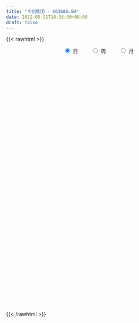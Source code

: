 ```yaml
---
title: "今创集团 - 603680.SH"
date: 2022-05-31T16:36:50+08:00
draft: false
---
```

{{< rawhtml >}}
    <div style="text-align: center">
        <label style="padding: 1rem;"><input style="margin-right: .5rem" type="radio" name="period" value="D" checked onclick="period_change(this)">日</label>
        <label style="padding: 1rem;"><input style="margin-right: .5rem" type="radio" name="period" value="W" onclick="period_change(this)">周</label>
        <label style="padding: 1rem;"><input style="margin-right: .5rem" type="radio" name="period" value="M" onclick="period_change(this)">月</label>
    </div>
    <div id="chart" style="height: 700px;"></div> 
    <script type="text/javascript">
        const D_v = [24018.32,21260.4,16097.78,12776.87,12453.37,9495.98,11167.52,12877.74,10615.07,9892.37,17586.26,17698.64,16494.3,12942.32,8651.04,9561.58,14878.68,29150.82,23322.62,24883.23,49139.54,44031.05,82827.11,42117.18,19345.19,12643.85,9882.53,8615.68,8040.4,8580.92,7018.22,8562.13,13152.91,6224.42,7865.88,16747.44,16123.02,8629.15,6997.72,6139.73,9107.78,6155.16,4273.13,6655.26,12225.52,10235.12,14420.7,19169.49,18384.5,7045.09,8331.52,17847.85,6329.64,6128.84,4937.29,6220.58,6544.57,8769.58,7105.45,8043.97,7445.66,11365.74,10109.88,13224.32,4844.1,14654.9,20745.88,21249.79,13154.73,11223.76,19968.28,13524.2,14427.18,35628.74,22069.68,19592.91,17942.76,17137.74,19847.75,18206.04,15310.72,11649.26,33901.97,27082.63,16466.95,14118.13,11532.31,12546.25,17779.31,33604.24,53765.62,23105.9,12980.59,20684.14,16956.67,11517.84,8714.36,9583.62,11378.16,11239.26,10747.34,9226.58,8138.0,6150.51,14416.6,9076.3,11897.44,12069.38,14601.48,9429.67,12253.72,8747.03,13212.23,21800.0,9192.46,14249.0,12813.04,14942.24,11930.54,16964.03,12980.19,12155.48,15489.26,12384.26,15014.8,12890.12,12548.94,11706.92,15203.33,12563.74,17300.23,20263.39,14021.12,14611.91,21781.02,17820.76,16521.5,18416.86,12480.68,21246.98,28228.77,16919.96,15059.42,14427.11,20325.72,77964.98,108198.27,46662.92,36030.29,50814.22,23650.7,20074.58,26165.52,37801.64,32056.53,31763.55,25462.64,29901.18,16348.45,14425.76,17480.64,14824.24,20475.36,16936.04,19930.14,48743.28,28490.42,18642.71,9817.33,18422.62,10271.06,10166.3,7707.42,8051.08,9328.66,11733.66,7972.51,26562.51,17549.84,14937.68,14421.76,22508.5,16644.1,19465.2,14320.0,15747.3,31455.23,15455.6,12626.78,8681.88,10623.5,11673.84,13086.86,7864.52,25691.34,20773.3,9779.4,9215.0,8379.98,14944.82,9955.58,9860.98,7264.64,9070.45,19669.1,9995.5,10105.85,13371.54,8024.42,6192.82,6047.0,7564.38,4470.0,10582.2,9041.72,8380.94,7471.36,7191.16,8573.08,7537.63,7495.24,6218.92,7337.68,5813.07,15256.76,13533.02,21319.52,10994.02,16008.82,9186.74,11413.94,8458.54,9211.02,7485.86,11889.52,14069.42,9744.12,7990.0,7752.63,7190.02,8190.46,6738.3,10346.42,11153.97,14904.02,9697.2,10017.78,8133.1,10412.84,10142.42]
const D_histogram = [0.0,0.0138292877,0.0274013703,0.0262026479,0.0245558265,0.0232839199,0.0210034013,0.0087301311,-0.001007872,-0.0099012476,-0.0272150871,-0.0469416767,-0.0343456523,-0.0253340018,-0.031568475,-0.0368897235,-0.0299606809,-0.0081050906,0.004371644,0.0197445112,0.0492792383,0.1105612781,0.1071587888,0.0662872464,0.0208977977,-0.0092669552,-0.0257723402,-0.0409609792,-0.055072912,-0.0638666873,-0.0687205953,-0.058747326,-0.0354661688,-0.0207081596,-0.0132695619,0.0181374544,0.0484249636,0.0624770264,0.0667312038,0.0663517726,0.0491074588,0.0334569206,0.0137229494,0.0051963043,-0.0067196715,-0.0245872799,-0.0560415701,-0.1114658827,-0.1628002376,-0.1855346409,-0.1944720923,-0.1440723467,-0.1130398776,-0.086581102,-0.0686459421,-0.051731539,-0.0266530514,0.002926795,0.0299416507,0.0564171201,0.0631690928,0.0487645389,0.0185525672,0.0080540606,0.0008709147,-0.0102414263,-0.0206579345,-0.0268542909,-0.0229995653,-0.0232054928,-0.0220638141,-0.0194488661,-0.0172796067,0.0004903872,0.0117897298,0.0235196053,0.0367653549,0.0527357719,0.0669038599,0.0803234342,0.073242006,0.0656405894,0.072002011,0.0534323003,0.0373186802,0.0196750759,0.0076961604,0.0005163521,-0.0134910944,-0.064198115,-0.1382941346,-0.1909416576,-0.2084434912,-0.1910369481,-0.1598856984,-0.1373425369,-0.1140435337,-0.0899558742,-0.072813354,-0.0460785326,-0.0299441433,-0.0148496756,-0.0037171487,0.0088242335,0.0158275171,0.0202327833,0.0157126734,0.0070758033,0.0179932652,0.0271519724,0.0295609138,0.0352036964,0.0482409374,0.061928614,0.0713362326,0.0780436179,0.0850817664,0.0924025375,0.0948388436,0.1079096756,0.1011878142,0.1026036721,0.0992393691,0.0928291296,0.0814433319,0.0737319535,0.0640925867,0.0536040257,0.0372672698,0.0225036751,0.0202977519,0.0292229925,0.0273597807,0.0296188931,0.0144923886,0.004545081,-0.0035594411,-0.0062469161,-0.0085748542,-0.0130885698,-0.004027778,0.0015882712,0.0085762597,0.0083801645,0.0106923475,0.0654852231,0.0856945527,0.0855255703,0.0679305488,0.0797477076,0.067078957,0.0523376758,0.0458853197,0.0486910224,0.0468306145,0.0465036045,0.0393907303,0.0187350474,0.0078618678,-0.0027095235,-0.0048732947,-0.0112154464,-0.0281147939,-0.0296213873,-0.041117085,-0.0192486473,-0.0254339718,-0.0418006938,-0.0533848496,-0.0797495724,-0.0870112019,-0.098951169,-0.0976557456,-0.0821663771,-0.0577670468,-0.0353122818,-0.0202783777,-0.0010649596,0.0063616157,0.0028057303,0.0040334414,0.0101003963,0.0137540218,0.0214157315,0.0170992945,0.0163114921,-0.0058730454,-0.0109361807,-0.0171029651,-0.017217475,-0.0103024083,-0.0044257702,-0.0103469778,-0.0188616277,-0.0425523416,-0.0686726368,-0.0737301296,-0.0677054044,-0.0631923678,-0.0782265034,-0.0700844812,-0.0502358803,-0.0303575879,-0.0107953705,0.0126732713,0.0226531716,0.025518326,0.023715738,0.0228570009,0.013648299,0.0143356918,0.0186043503,0.0197460904,0.0290339076,0.0301109385,0.0246401656,0.0127432767,0.0152821787,0.0126613441,0.0190403735,0.0172808376,0.0206838842,0.0277353781,0.0296208394,0.0070421518,-0.011833683,-0.0631100593,-0.1069737454,-0.1117392474,-0.116383162,-0.1019350431,-0.0830654141,-0.0705206188,-0.0496734622,-0.0284312326,-0.0111810145,0.006517347,0.0216394344,0.0343047176,0.0440498245,0.0507151917,0.0568997679,0.0636054551,0.0701412717,0.0530937733,0.0526698351,0.058738341,0.0626805975,0.0694078773,0.0760935527]
const D_fast = [0.0,0.0172866097,0.0377090348,0.0430609744,0.0475531096,0.052102183,0.0550725147,0.0449817774,0.0349918061,0.0236231187,-0.0004944925,-0.0319565014,-0.0279468901,-0.02526874,-0.039395332,-0.0539390114,-0.0545001389,-0.0346708214,-0.0211011757,-0.0007921807,0.0410623559,0.1299847153,0.1533719232,0.1290721924,0.0889071931,0.0564257015,0.0334772313,0.0080483475,-0.0198318132,-0.0445922604,-0.0666263172,-0.0713398794,-0.0569252643,-0.0473442951,-0.0432230879,-0.007281708,0.0351120421,0.0647833615,0.0857203398,0.1019288518,0.0969614027,0.0896750947,0.0733718608,0.0661442917,0.0525483981,0.0285339698,-0.0169307131,-0.1002214963,-0.1922559106,-0.2613739741,-0.3189294486,-0.3045477896,-0.30177529,-0.2969617898,-0.2961881154,-0.2922065972,-0.2737913723,-0.2434798273,-0.2089795589,-0.1683998095,-0.1458555635,-0.1480689827,-0.1736428127,-0.1821278041,-0.1890932213,-0.2027659189,-0.2183469107,-0.2312568399,-0.2331520055,-0.2391593062,-0.243533581,-0.2457808496,-0.2479314919,-0.2300389012,-0.2157921261,-0.1981823493,-0.175745261,-0.146590901,-0.1156968481,-0.0821964152,-0.0709673419,-0.0621586111,-0.0377966868,-0.0430083224,-0.0497922725,-0.0625171078,-0.0725719832,-0.0796227035,-0.0970029236,-0.163759473,-0.2724290262,-0.3728119636,-0.44242467,-0.472777364,-0.4815975388,-0.4933900116,-0.4986018918,-0.4970032009,-0.4980640191,-0.4828488309,-0.4742004774,-0.4628184286,-0.4526151889,-0.4378677483,-0.4269075854,-0.4174441234,-0.418036065,-0.4249039842,-0.4094882061,-0.3935415057,-0.3837423359,-0.3692986292,-0.3442011538,-0.3150313237,-0.2877896469,-0.2615713571,-0.2332627671,-0.2028413616,-0.1766953446,-0.1366470937,-0.1180720015,-0.0910052256,-0.0695596863,-0.0527626434,-0.0437876082,-0.0330659981,-0.0266822182,-0.0237697728,-0.0307897113,-0.0399273872,-0.0370588724,-0.0208278837,-0.0158511503,-0.0061873147,-0.0176907219,-0.0265017593,-0.0354961417,-0.0397453457,-0.0442169973,-0.0520028555,-0.0439490081,-0.0379358911,-0.0288038377,-0.0269048917,-0.0219196219,0.0492445595,0.0908775272,0.1120899375,0.1114775531,0.1432316388,0.1473326274,0.1456757652,0.1506947391,0.1656731974,0.1755204431,0.1868193342,0.1895541426,0.1735822216,0.1646745088,0.1534257367,0.1500436418,0.1408976286,0.1169695825,0.1080576424,0.0862826734,0.1033389493,0.0907951319,0.0639782363,0.0390478682,-0.0072542478,-0.0362686777,-0.072946437,-0.09606495,-0.1011171759,-0.0911596072,-0.0775329126,-0.067568603,-0.0486214248,-0.0396044456,-0.0424588984,-0.040222827,-0.031630773,-0.0245386421,-0.0115229995,-0.0115646128,-0.0082745422,-0.0319273411,-0.0397245215,-0.0501670472,-0.0545859258,-0.0502464612,-0.0454762657,-0.0539842178,-0.0672142746,-0.1015430738,-0.1448315282,-0.1683215534,-0.1792231794,-0.1905082347,-0.2250989962,-0.2344780943,-0.2271884635,-0.214899568,-0.1980361933,-0.1713992336,-0.1557560404,-0.1465113045,-0.142384958,-0.1375294449,-0.1433260721,-0.1390547563,-0.1301350103,-0.1240567476,-0.1075104535,-0.098905688,-0.0982164194,-0.1069274891,-0.1005680425,-0.100023541,-0.0888844183,-0.0863237448,-0.0777497271,-0.0637643888,-0.0544737175,-0.0752918672,-0.0971261227,-0.1641800138,-0.2347871364,-0.2674874502,-0.3012271553,-0.3122627971,-0.3141595217,-0.3192448811,-0.31081609,-0.2966816686,-0.282226704,-0.2628990058,-0.2423670599,-0.2211255973,-0.2003680343,-0.1810238692,-0.160614351,-0.1380073,-0.1139361654,-0.1177102205,-0.1049666999,-0.0842136088,-0.0646012029,-0.0405219538,-0.0148128902]
const D_slow = [0.0,0.0034573219,0.0103076645,0.0168583265,0.0229972831,0.0288182631,0.0340691134,0.0362516462,0.0359996782,0.0335243663,0.0267205945,0.0149851753,0.0063987623,0.0000652618,-0.007826857,-0.0170492878,-0.0245394581,-0.0265657307,-0.0254728197,-0.0205366919,-0.0082168823,0.0194234372,0.0462131344,0.062784946,0.0680093954,0.0656926566,0.0592495716,0.0490093268,0.0352410988,0.0192744269,0.0020942781,-0.0125925534,-0.0214590956,-0.0266361355,-0.029953526,-0.0254191624,-0.0133129215,0.0023063351,0.0189891361,0.0355770792,0.0478539439,0.056218174,0.0596489114,0.0609479875,0.0592680696,0.0531212496,0.0391108571,0.0112443864,-0.029455673,-0.0758393332,-0.1244573563,-0.160475443,-0.1887354124,-0.2103806879,-0.2275421734,-0.2404750581,-0.247138321,-0.2464066222,-0.2389212096,-0.2248169295,-0.2090246563,-0.1968335216,-0.1921953798,-0.1901818647,-0.189964136,-0.1925244926,-0.1976889762,-0.2044025489,-0.2101524403,-0.2159538135,-0.221469767,-0.2263319835,-0.2306518852,-0.2305292884,-0.2275818559,-0.2217019546,-0.2125106159,-0.1993266729,-0.1826007079,-0.1625198494,-0.1442093479,-0.1277992005,-0.1097986978,-0.0964406227,-0.0871109527,-0.0821921837,-0.0802681436,-0.0801390556,-0.0835118292,-0.0995613579,-0.1341348916,-0.181870306,-0.2339811788,-0.2817404158,-0.3217118404,-0.3560474747,-0.3845583581,-0.4070473267,-0.4252506651,-0.4367702983,-0.4442563341,-0.447968753,-0.4488980402,-0.4466919818,-0.4427351025,-0.4376769067,-0.4337487384,-0.4319797875,-0.4274814712,-0.4206934781,-0.4133032497,-0.4045023256,-0.3924420912,-0.3769599377,-0.3591258796,-0.3396149751,-0.3183445335,-0.2952438991,-0.2715341882,-0.2445567693,-0.2192598157,-0.1936088977,-0.1687990554,-0.145591773,-0.12523094,-0.1067979517,-0.090774805,-0.0773737985,-0.0680569811,-0.0624310623,-0.0573566243,-0.0500508762,-0.043210931,-0.0358062078,-0.0321831106,-0.0310468403,-0.0319367006,-0.0334984296,-0.0356421432,-0.0389142856,-0.0399212301,-0.0395241623,-0.0373800974,-0.0352850563,-0.0326119694,-0.0162406636,0.0051829746,0.0265643671,0.0435470043,0.0634839312,0.0802536705,0.0933380894,0.1048094193,0.116982175,0.1286898286,0.1403157297,0.1501634123,0.1548471741,0.1568126411,0.1561352602,0.1549169365,0.1521130749,0.1450843765,0.1376790296,0.1273997584,0.1225875966,0.1162291036,0.1057789302,0.0924327178,0.0724953247,0.0507425242,0.026004732,0.0015907956,-0.0189507987,-0.0333925604,-0.0422206309,-0.0472902253,-0.0475564652,-0.0459660613,-0.0452646287,-0.0442562684,-0.0417311693,-0.0382926638,-0.032938731,-0.0286639073,-0.0245860343,-0.0260542957,-0.0287883408,-0.0330640821,-0.0373684509,-0.0399440529,-0.0410504955,-0.0436372399,-0.0483526469,-0.0589907323,-0.0761588915,-0.0945914239,-0.111517775,-0.1273158669,-0.1468724928,-0.1643936131,-0.1769525832,-0.1845419801,-0.1872408228,-0.1840725049,-0.178409212,-0.1720296305,-0.166100696,-0.1603864458,-0.1569743711,-0.1533904481,-0.1487393605,-0.1438028379,-0.1365443611,-0.1290166264,-0.122856585,-0.1196707659,-0.1158502212,-0.1126848851,-0.1079247918,-0.1036045824,-0.0984336113,-0.0914997668,-0.084094557,-0.082334019,-0.0852924397,-0.1010699546,-0.1278133909,-0.1557482028,-0.1848439933,-0.210327754,-0.2310941076,-0.2487242623,-0.2611426278,-0.268250436,-0.2710456896,-0.2694163528,-0.2640064942,-0.2554303148,-0.2444178587,-0.2317390608,-0.2175141188,-0.2016127551,-0.1840774371,-0.1708039938,-0.157636535,-0.1429519498,-0.1272818004,-0.1099298311,-0.0909064429]
const D_data = [['2021-05-20', 11.3315, 11.2133, 10.9866, 11.3808],['2021-05-21', 11.233, 11.43, 11.1936, 11.4892],['2021-05-24', 11.3808, 11.5187, 11.2921, 11.6271],['2021-05-25', 11.568, 11.3906, 11.2231, 11.568],['2021-05-26', 11.4596, 11.4005, 11.2921, 11.4695],['2021-05-27', 11.4005, 11.4202, 11.2822, 11.4695],['2021-05-28', 11.5286, 11.4202, 11.3414, 11.5483],['2021-05-31', 11.4497, 11.2724, 11.1344, 11.4497],['2021-06-01', 11.2724, 11.2527, 11.233, 11.3709],['2021-06-02', 11.2625, 11.2133, 11.164, 11.3216],['2021-06-03', 11.2527, 11.026, 10.9275, 11.2724],['2021-06-04', 10.9669, 10.8684, 10.7699, 11.0753],['2021-06-07', 10.9374, 11.2231, 10.8979, 11.2231],['2021-06-08', 11.1936, 11.2133, 11.1147, 11.2822],['2021-06-09', 11.1936, 11.0063, 11.0063, 11.2625],['2021-06-10', 11.0458, 10.9571, 10.9177, 11.1344],['2021-06-11', 10.9177, 11.0852, 10.8388, 11.1049],['2021-06-15', 11.0556, 11.3315, 10.9472, 11.5089],['2021-06-16', 11.4202, 11.3019, 11.0556, 11.5089],['2021-06-17', 11.2527, 11.4202, 11.0655, 11.4399],['2021-06-18', 12.4252, 11.7453, 11.3611, 12.4252],['2021-06-21', 11.6764, 12.4548, 11.6271, 12.5533],['2021-06-22', 12.3563, 11.8932, 11.637, 12.9869],['2021-06-23', 11.7651, 11.3808, 11.233, 11.7848],['2021-06-24', 11.3808, 11.1344, 11.0852, 11.3906],['2021-06-25', 11.1344, 11.1344, 11.0753, 11.2428],['2021-06-28', 11.1344, 11.1738, 11.0458, 11.2034],['2021-06-29', 11.2231, 11.0852, 11.0458, 11.233],['2021-06-30', 11.0852, 10.9866, 10.9571, 11.0852],['2021-07-01', 10.9866, 10.9472, 10.9472, 11.0655],['2021-07-02', 10.9374, 10.9078, 10.8388, 10.9669],['2021-07-05', 10.9078, 11.0556, 10.8881, 11.0655],['2021-07-06', 11.0753, 11.2724, 10.9177, 11.4005],['2021-07-07', 11.2724, 11.2428, 11.1147, 11.2822],['2021-07-08', 11.2625, 11.1936, 11.1049, 11.3019],['2021-07-09', 11.1541, 11.5975, 11.1246, 11.6665],['2021-07-12', 11.5286, 11.7749, 11.5286, 11.8833],['2021-07-13', 11.8734, 11.7355, 11.6961, 11.8734],['2021-07-14', 11.7059, 11.7158, 11.5581, 11.8537],['2021-07-15', 11.7059, 11.7256, 11.5483, 11.8045],['2021-07-16', 11.7256, 11.5187, 11.4596, 11.7453],['2021-07-19', 11.52, 11.49, 11.42, 11.55],['2021-07-20', 11.47, 11.37, 11.3, 11.47],['2021-07-21', 11.39, 11.45, 11.39, 11.67],['2021-07-22', 11.32, 11.36, 11.32, 11.49],['2021-07-23', 11.3, 11.2, 11.12, 11.45],['2021-07-26', 11.2, 10.87, 10.85, 11.33],['2021-07-27', 10.89, 10.27, 10.27, 10.96],['2021-07-28', 10.28, 9.92, 9.69, 10.38],['2021-07-29', 10.0, 9.93, 9.88, 10.1],['2021-07-30', 9.88, 9.85, 9.8, 10.07],['2021-08-02', 9.95, 10.55, 9.82, 10.69],['2021-08-03', 10.39, 10.4, 10.33, 10.57],['2021-08-04', 10.31, 10.39, 10.31, 10.56],['2021-08-05', 10.39, 10.31, 10.23, 10.47],['2021-08-06', 10.45, 10.31, 10.14, 10.45],['2021-08-09', 10.2, 10.46, 10.2, 10.54],['2021-08-10', 10.5, 10.62, 10.5, 10.78],['2021-08-11', 10.63, 10.72, 10.57, 10.74],['2021-08-12', 10.72, 10.86, 10.72, 11.1],['2021-08-13', 10.83, 10.72, 10.64, 11.01],['2021-08-16', 10.82, 10.45, 10.44, 10.84],['2021-08-17', 10.46, 10.13, 10.12, 10.58],['2021-08-18', 10.1, 10.25, 10.1, 10.35],['2021-08-19', 10.24, 10.22, 10.14, 10.29],['2021-08-20', 10.15, 10.09, 9.86, 10.18],['2021-08-23', 9.9, 10.0, 9.9, 10.18],['2021-08-24', 10.09, 9.96, 9.92, 10.25],['2021-08-25', 9.98, 10.03, 9.91, 10.04],['2021-08-26', 10.06, 9.94, 9.92, 10.06],['2021-08-27', 10.0, 9.91, 9.78, 10.05],['2021-08-30', 9.88, 9.89, 9.82, 9.93],['2021-08-31', 9.9, 9.85, 9.78, 9.93],['2021-09-01', 9.87, 10.06, 9.79, 10.39],['2021-09-02', 10.06, 10.03, 9.92, 10.06],['2021-09-03', 10.03, 10.08, 9.96, 10.16],['2021-09-06', 10.16, 10.16, 10.05, 10.19],['2021-09-07', 10.19, 10.28, 10.16, 10.28],['2021-09-08', 10.28, 10.36, 10.23, 10.38],['2021-09-09', 10.3, 10.46, 10.3, 10.59],['2021-09-10', 10.52, 10.26, 10.22, 10.52],['2021-09-13', 10.22, 10.25, 10.16, 10.36],['2021-09-14', 10.28, 10.46, 10.17, 10.77],['2021-09-15', 10.45, 10.15, 10.0, 10.46],['2021-09-16', 10.17, 10.11, 10.06, 10.4],['2021-09-17', 10.11, 10.01, 9.86, 10.13],['2021-09-22', 9.9, 10.0, 9.86, 10.0],['2021-09-23', 9.98, 10.0, 9.94, 10.06],['2021-09-24', 10.04, 9.84, 9.84, 10.04],['2021-09-27', 9.66, 9.16, 9.06, 9.66],['2021-09-28', 8.24, 8.43, 8.24, 8.7],['2021-09-29', 8.25, 8.2, 8.16, 8.35],['2021-09-30', 8.2, 8.26, 8.17, 8.3],['2021-10-08', 8.26, 8.5, 8.26, 8.66],['2021-10-11', 8.53, 8.62, 8.36, 8.67],['2021-10-12', 8.61, 8.49, 8.36, 8.61],['2021-10-13', 8.49, 8.47, 8.37, 8.51],['2021-10-14', 8.43, 8.47, 8.39, 8.5],['2021-10-15', 8.52, 8.37, 8.36, 8.52],['2021-10-18', 8.3, 8.5, 8.3, 8.56],['2021-10-19', 8.52, 8.39, 8.39, 8.52],['2021-10-20', 8.46, 8.38, 8.32, 8.47],['2021-10-21', 8.32, 8.33, 8.31, 8.41],['2021-10-22', 8.37, 8.35, 8.3, 8.44],['2021-10-25', 8.36, 8.28, 8.22, 8.4],['2021-10-26', 8.28, 8.23, 8.2, 8.32],['2021-10-27', 8.27, 8.07, 8.01, 8.27],['2021-10-28', 8.08, 7.93, 7.87, 8.16],['2021-10-29', 7.85, 8.13, 7.85, 8.13],['2021-11-01', 8.19, 8.12, 7.97, 8.19],['2021-11-02', 8.05, 8.03, 7.96, 8.16],['2021-11-03', 8.08, 8.06, 7.97, 8.11],['2021-11-04', 8.06, 8.18, 8.03, 8.22],['2021-11-05', 8.17, 8.25, 8.16, 8.52],['2021-11-08', 8.27, 8.26, 8.12, 8.3],['2021-11-09', 8.26, 8.28, 8.15, 8.41],['2021-11-10', 8.28, 8.34, 8.2, 8.37],['2021-11-11', 8.34, 8.41, 8.3, 8.42],['2021-11-12', 8.41, 8.41, 8.3, 8.46],['2021-11-15', 8.41, 8.63, 8.41, 8.65],['2021-11-16', 8.63, 8.45, 8.43, 8.64],['2021-11-17', 8.41, 8.59, 8.4, 8.63],['2021-11-18', 8.55, 8.58, 8.55, 8.79],['2021-11-19', 8.61, 8.57, 8.45, 8.62],['2021-11-22', 8.6, 8.51, 8.5, 8.64],['2021-11-23', 8.54, 8.55, 8.48, 8.63],['2021-11-24', 8.56, 8.52, 8.45, 8.56],['2021-11-25', 8.52, 8.49, 8.47, 8.54],['2021-11-26', 8.48, 8.37, 8.36, 8.49],['2021-11-29', 8.35, 8.32, 8.26, 8.36],['2021-11-30', 8.32, 8.44, 8.31, 8.52],['2021-12-01', 8.44, 8.61, 8.37, 8.61],['2021-12-02', 8.61, 8.51, 8.5, 8.65],['2021-12-03', 8.48, 8.58, 8.48, 8.6],['2021-12-06', 8.58, 8.34, 8.32, 8.59],['2021-12-07', 8.41, 8.34, 8.25, 8.41],['2021-12-08', 8.31, 8.31, 8.28, 8.41],['2021-12-09', 8.31, 8.34, 8.24, 8.36],['2021-12-10', 8.34, 8.32, 8.3, 8.4],['2021-12-13', 8.33, 8.26, 8.22, 8.39],['2021-12-14', 8.29, 8.43, 8.25, 8.53],['2021-12-15', 8.39, 8.42, 8.38, 8.49],['2021-12-16', 8.42, 8.47, 8.4, 8.47],['2021-12-17', 8.49, 8.4, 8.4, 8.49],['2021-12-20', 8.37, 8.44, 8.3, 8.53],['2021-12-21', 8.41, 9.28, 8.39, 9.28],['2021-12-22', 9.5, 9.11, 9.05, 9.68],['2021-12-23', 8.95, 8.98, 8.9, 9.16],['2021-12-24', 9.0, 8.78, 8.76, 9.07],['2021-12-27', 8.73, 9.2, 8.71, 9.2],['2021-12-28', 9.09, 8.96, 8.94, 9.18],['2021-12-29', 8.98, 8.92, 8.81, 9.0],['2021-12-30', 8.95, 9.02, 8.88, 9.15],['2021-12-31', 9.14, 9.18, 8.98, 9.25],['2022-01-04', 9.15, 9.18, 9.06, 9.28],['2022-01-05', 9.18, 9.25, 9.13, 9.36],['2022-01-06', 9.2, 9.2, 9.17, 9.32],['2022-01-07', 9.17, 9.0, 8.99, 9.23],['2022-01-10', 8.96, 9.07, 8.9, 9.11],['2022-01-11', 9.09, 9.04, 9.03, 9.19],['2022-01-12', 9.01, 9.13, 9.0, 9.15],['2022-01-13', 9.14, 9.07, 9.06, 9.2],['2022-01-14', 9.07, 8.88, 8.85, 9.15],['2022-01-17', 8.94, 9.02, 8.87, 9.05],['2022-01-18', 9.04, 8.85, 8.8, 9.04],['2022-01-19', 8.85, 9.29, 8.82, 9.35],['2022-01-20', 9.34, 8.98, 8.98, 9.35],['2022-01-21', 8.92, 8.78, 8.75, 9.01],['2022-01-24', 8.75, 8.74, 8.68, 8.83],['2022-01-25', 8.73, 8.41, 8.4, 8.78],['2022-01-26', 8.37, 8.5, 8.37, 8.55],['2022-01-27', 8.47, 8.32, 8.32, 8.57],['2022-01-28', 8.32, 8.38, 8.25, 8.44],['2022-02-07', 8.49, 8.53, 8.4, 8.57],['2022-02-08', 8.54, 8.69, 8.51, 8.71],['2022-02-09', 8.7, 8.75, 8.61, 8.76],['2022-02-10', 8.75, 8.73, 8.67, 8.76],['2022-02-11', 8.7, 8.86, 8.6, 8.92],['2022-02-14', 8.83, 8.78, 8.76, 8.99],['2022-02-15', 8.76, 8.65, 8.63, 8.82],['2022-02-16', 8.66, 8.7, 8.64, 8.75],['2022-02-17', 8.73, 8.78, 8.65, 8.86],['2022-02-18', 8.77, 8.78, 8.64, 8.79],['2022-02-21', 8.76, 8.87, 8.71, 8.88],['2022-02-22', 8.81, 8.74, 8.65, 8.87],['2022-02-23', 8.75, 8.78, 8.67, 8.83],['2022-02-24', 8.77, 8.45, 8.35, 8.86],['2022-02-25', 8.53, 8.58, 8.4, 8.69],['2022-02-28', 8.65, 8.52, 8.4, 8.65],['2022-03-01', 8.5, 8.56, 8.49, 8.61],['2022-03-02', 8.52, 8.65, 8.44, 8.66],['2022-03-03', 8.67, 8.66, 8.6, 8.7],['2022-03-04', 8.62, 8.5, 8.48, 8.65],['2022-03-07', 8.5, 8.41, 8.33, 8.5],['2022-03-08', 8.4, 8.1, 8.07, 8.75],['2022-03-09', 8.1, 7.88, 7.57, 8.2],['2022-03-10', 7.93, 7.99, 7.93, 8.06],['2022-03-11', 7.96, 8.06, 7.76, 8.09],['2022-03-14', 8.03, 8.0, 7.97, 8.06],['2022-03-15', 7.93, 7.65, 7.65, 7.94],['2022-03-16', 7.86, 7.84, 7.57, 7.95],['2022-03-17', 7.87, 7.99, 7.87, 8.06],['2022-03-18', 7.99, 8.04, 7.88, 8.05],['2022-03-21', 8.05, 8.1, 7.99, 8.13],['2022-03-22', 8.14, 8.24, 8.05, 8.4],['2022-03-23', 8.23, 8.15, 8.1, 8.23],['2022-03-24', 8.36, 8.09, 8.07, 8.36],['2022-03-25', 8.09, 8.03, 8.02, 8.17],['2022-03-28', 8.04, 8.03, 7.84, 8.08],['2022-03-29', 8.02, 7.89, 7.87, 8.03],['2022-03-30', 7.9, 7.98, 7.89, 8.0],['2022-03-31', 7.95, 8.03, 7.95, 8.03],['2022-04-01', 7.97, 8.0, 7.92, 8.01],['2022-04-06', 8.02, 8.13, 7.96, 8.15],['2022-04-07', 8.04, 8.06, 8.03, 8.18],['2022-04-08', 8.02, 7.97, 7.93, 8.12],['2022-04-11', 7.97, 7.84, 7.77, 8.01],['2022-04-12', 7.8, 7.99, 7.79, 7.99],['2022-04-13', 8.0, 7.92, 7.86, 8.0],['2022-04-14', 7.97, 8.04, 7.92, 8.05],['2022-04-15', 8.0, 7.95, 7.9, 8.03],['2022-04-18', 7.95, 8.02, 7.85, 8.02],['2022-04-19', 8.01, 8.1, 8.0, 8.12],['2022-04-20', 8.1, 8.07, 8.02, 8.14],['2022-04-21', 8.06, 7.71, 7.69, 8.07],['2022-04-22', 7.68, 7.63, 7.51, 7.73],['2022-04-25', 7.58, 6.99, 6.92, 7.58],['2022-04-26', 6.89, 6.74, 6.74, 7.15],['2022-04-27', 6.6, 6.99, 6.6, 7.02],['2022-04-28', 6.88, 6.85, 6.8, 7.0],['2022-04-29', 6.96, 7.0, 6.86, 7.08],['2022-05-05', 7.0, 7.04, 6.95, 7.07],['2022-05-06', 6.92, 6.95, 6.8, 7.03],['2022-05-09', 6.99, 7.06, 6.91, 7.08],['2022-05-10', 6.93, 7.11, 6.92, 7.5],['2022-05-11', 7.17, 7.11, 7.08, 7.26],['2022-05-12', 7.07, 7.17, 7.04, 7.17],['2022-05-13', 7.18, 7.2, 7.13, 7.25],['2022-05-16', 7.23, 7.23, 7.2, 7.3],['2022-05-17', 7.23, 7.25, 7.13, 7.28],['2022-05-18', 7.25, 7.26, 7.22, 7.33],['2022-05-19', 7.26, 7.3, 7.17, 7.31],['2022-05-20', 7.32, 7.36, 7.26, 7.38],['2022-05-23', 7.36, 7.42, 7.33, 7.43],['2022-05-24', 7.43, 7.12, 7.12, 7.54],['2022-05-25', 7.19, 7.3, 7.13, 7.32],['2022-05-26', 7.34, 7.42, 7.24, 7.44],['2022-05-27', 7.42, 7.45, 7.38, 7.5],['2022-05-30', 7.51, 7.55, 7.35, 7.56],['2022-05-31', 7.51, 7.63, 7.45, 7.65]]
const W_v = [411611.65,420516.01,444044.35,253013.3,187486.63,103043.21,202076.38,147973.91,144352.78,61752.09,156351.51,128185.72,210791.2,161384.39,87001.58,79320.35,77249.91,84010.54,76803.25,96571.81,69171.57,109404.51,214522.17,113247.8,97657.31,52773.72,67306.14,57509.25,61713.12,78486.98,63039.27,79541.71,80909.53,154361.6,145616.29,107509.52,164109.3,118284.09,52968.41,90553.6,173043.2,260957.51,212210.34,87675.08,164683.55,115243.3,119807.75,66787.86,82324.67,146231.61,272844.48,269819.71,197736.97,134994.53,82028.47,124882.65,198783.18,299162.83,106510.31,24879.86,68481.98,49029.35,36271.78,32156.34,28382.71,42589.15,47747.1,36515.98,59778.09,82064.75,50774.29,32585.08,35856.56,32703.11,27934.04,30313.65,47925.16,58983.25,45470.4,118500.79,256982.29,17851.5,50394.32,52384.2,34644.18,48711.35,36732.06,28919.3,28822.58,37382.83,28582.68,34448.63,65105.6,44557.61,47913.89,80666.36,53239.82,48548.1,91673.63,57775.16,137891.67,103855.14,103965.37,208414.6,96061.66,85716.19,55690.56,38032.18,46880.65,98717.76,48656.83,41764.92,44283.95,243235.25,218190.48,223666.61,85475.19,75006.04,192032.99,111761.36,165989.49,139735.72,148737.75,85171.25,172622.67,129446.06,87170.63,53254.43,46398.72,69523.54,32716.94,42726.24,12634.66,8061.34,22959.79,34192.33,29940.09,32629.65,44755.81,87632.44,44712.54,122648.94,70812.87,295150.51,290866.05,137788.44,280928.41,150972.11,76349.52,94756.51,97750.06,100442.32,55317.14,120035.98,203825.94,392788.16,381303.35,354742.97,341871.35,149468.56,81546.03,108569.35,57511.11,20689.83,91900.99,155531.07,61991.52,68670.08,62527.92,126496.21,200964.38,42137.75,52552.78,46997.4,39544.19,67351.3,41464.2,37909.23,54198.94,86342.44,105242.71,88445.01,103218.94,41857.87,123456.35,20684.14,58150.65,45501.69,62061.2,65442.65,63127.28,69973.22,67364.11,78760.39,87020.82,95882.24,289182.18,158506.66,119183.9,83554.45,132742.59,56384.73,63648.42,86061.88,96443.33,56692.86,73323.56,50406.0,62212.44,32298.62,28004.86,38268.47,48159.45,68923.04,17669.56,51178.92,40217.83,53906.07,20555.26]
const W_histogram = [0.0,-0.0557702564,-0.1137256624,-0.3804728999,-0.4980802955,-0.5509726895,-0.5218773384,-0.5562757441,-0.481455105,-0.4428687274,-0.3358284236,-0.2541822369,-0.1370467333,-0.1885090822,-0.2212898727,-0.3052645627,-0.4516220218,-0.4821080688,-0.5150840862,-0.4562183015,-0.3929263042,-0.2705126685,-0.2664319111,-0.2630936428,-0.2777288697,-0.252681298,-0.202081688,-0.167857004,-0.1198313296,-0.0606774199,-0.0295987189,-0.1115864425,-0.1740039386,-0.1515954086,-0.067410112,-0.0063337405,0.1087957884,0.1448822252,0.1754463358,0.2279120747,0.3422725685,0.4056001134,0.4388362747,0.4023315846,0.4557116631,0.4403201356,0.4420305873,0.3811661632,0.3711649295,0.3530913102,0.3900255447,0.4048206268,0.4328228328,0.4383390796,0.4048735567,0.4044383399,0.4261617688,0.4346599599,0.3489636012,0.291915337,0.1739914505,0.0647510097,-0.0164859515,-0.0461420739,-0.0989061998,-0.0895552711,-0.0514624076,-0.0307385273,0.0370691568,0.0420551888,0.008865749,-0.0179669122,-0.0356343717,-0.0856828764,-0.1091102734,-0.108159448,-0.1109923226,-0.0791447849,-0.0320207461,0.0632774365,0.0811455426,0.0717156817,0.0579321575,0.03641993,0.0166986266,-0.0095963624,-0.0286812828,-0.0558382184,-0.0604213796,-0.074077539,-0.0676915452,-0.0507874754,-0.0137788706,0.0053574336,0.0377396065,0.0685611738,0.0711693537,0.0439951084,-0.0371724232,-0.0838586514,-0.0385963887,-0.0640782871,-0.0143950171,0.0152196515,0.0045862919,0.0115077429,-0.0156738902,-0.0223989916,-0.0096892837,-0.0028327074,0.0062117215,0.0285644714,0.035041006,0.0957434996,0.1665351964,0.237077518,0.2467019385,0.2574484412,0.3236523905,0.3551925324,0.4041522462,0.3548094111,0.2859312479,0.2398361076,0.2407018411,0.2150778348,0.1843866964,0.1385107106,0.0851999759,-0.0016068478,-0.0451208183,-0.1314275484,-0.1887991821,-0.2038435265,-0.2024259495,-0.2022499677,-0.2042894533,-0.1668952202,-0.1183112423,-0.0461328267,-0.0269811925,0.0271637834,0.0600982085,0.1885410289,0.2615319584,0.3085482022,0.1757678412,0.0079089938,-0.0568217378,-0.058426178,-0.0032587471,0.0500120967,0.0400861246,0.0915871312,0.1767918615,0.2663052492,0.3073221528,0.401864654,0.1901771771,0.0468561751,-0.0625578013,-0.1442094729,-0.2044766845,-0.2672114768,-0.2213260365,-0.3230624198,-0.3747944779,-0.426207855,-0.4247046445,-0.3608547847,-0.3415641579,-0.3259100194,-0.2541368371,-0.1994164394,-0.1731082777,-0.2314080801,-0.2236449462,-0.1775629509,-0.1758447986,-0.1729043773,-0.1466217369,-0.106114068,-0.0860136458,-0.0744563321,-0.1586727319,-0.1819936814,-0.1891217551,-0.1782757927,-0.1690898222,-0.1393424505,-0.0953967011,-0.0446379641,-0.0151424554,0.0256792255,0.0414071614,0.0621859702,0.1040448736,0.1579612728,0.1792344195,0.1823527826,0.1747893439,0.1413835672,0.1493688021,0.1468001886,0.1297585713,0.111901279,0.0712394416,0.0450567674,0.0298573746,0.0209944626,0.0165198921,0.0156309376,-0.0021449468,-0.0493519775,-0.0754044819,-0.0675148625,-0.044354274,-0.0172023984,0.01681059]
const W_fast = [0.0,-0.0697128205,-0.156099642,-0.5179651046,-0.7600925741,-0.9507281405,-1.0521021239,-1.2255694657,-1.2711126028,-1.343243407,-1.3201602092,-1.3020595816,-1.2191857614,-1.3177753808,-1.4058786395,-1.5661694702,-1.8254324348,-1.976445499,-2.1381925378,-2.1933813286,-2.2283209073,-2.1735354387,-2.2360626591,-2.2984978016,-2.3825652459,-2.4206879986,-2.4206088106,-2.4283483777,-2.4102805356,-2.3662959809,-2.3426169596,-2.4525012939,-2.5584197746,-2.5739100968,-2.5065773282,-2.4470843918,-2.3047559158,-2.2324489227,-2.1580232282,-2.0485794706,-1.8486508347,-1.6839232614,-1.5409780315,-1.4768998253,-1.3095918311,-1.2149033247,-1.1026852262,-1.0682581095,-0.9854681108,-0.9152689025,-0.7808282818,-0.664828043,-0.5286201289,-0.4135191121,-0.3457662458,-0.2450918777,-0.1168280067,0.0003351745,0.0018797161,0.0178102861,-0.0566157378,-0.1496684262,-0.2350268752,-0.2762185161,-0.3537091919,-0.366747081,-0.3415198194,-0.3284805709,-0.2514055976,-0.2359057684,-0.266878771,-0.2982031603,-0.3247792127,-0.3962484365,-0.4469534018,-0.4730424384,-0.5036233937,-0.4915620521,-0.4524431999,-0.3413256582,-0.3031711664,-0.2946721068,-0.2939725917,-0.3063798367,-0.3219264834,-0.350620563,-0.3768758041,-0.4179922944,-0.4376808005,-0.4698563446,-0.4803932371,-0.4761860361,-0.442622149,-0.4221464864,-0.3803294118,-0.332367551,-0.3119670327,-0.3281425009,-0.4186031384,-0.4862540294,-0.4506408639,-0.4921423341,-0.4460578183,-0.4126382368,-0.4221250235,-0.4123266368,-0.4434267425,-0.4557515918,-0.4454642048,-0.4393158053,-0.4287184461,-0.3992245784,-0.3839877922,-0.2993494237,-0.1869239278,-0.0571122268,0.0141876783,0.0892962914,0.2364133383,0.3567516133,0.5067493887,0.5461089063,0.5487135551,0.5625774417,0.6236186355,0.6517640878,0.6671696236,0.6559213154,0.6239105746,0.536702039,0.4819078639,0.3627442468,0.2581728175,0.1921675915,0.1429786811,0.092592171,0.0394803221,0.0351507501,0.0541569174,0.1148021264,0.1272084624,0.1881443842,0.2361033614,0.411681439,0.5500553581,0.6742086525,0.5853702517,0.4194886528,0.3405524867,0.324341502,0.3786942462,0.4444681141,0.4445636732,0.5189614625,0.6483641583,0.8044538583,0.9223013001,1.1173099648,0.9531667822,0.821559824,0.6965063972,0.5788023574,0.4674159746,0.3378783132,0.3284322444,0.145930256,0.0004995785,-0.1574657623,-0.262138713,-0.2885025494,-0.354602962,-0.4204263284,-0.4121873553,-0.4073210675,-0.4242899752,-0.5404417977,-0.5885899002,-0.5868986427,-0.62914169,-0.6694273631,-0.679800157,-0.6658210051,-0.6672239943,-0.6742807636,-0.7981653463,-0.8669847163,-0.9213932287,-0.9551162145,-0.9882026995,-0.9932909405,-0.9731943664,-0.9335951204,-0.9078852255,-0.8606437383,-0.834564012,-0.7982387106,-0.7303685889,-0.6369618714,-0.5708801199,-0.5221735611,-0.4860396639,-0.4840995488,-0.4387721134,-0.4046406797,-0.3892426542,-0.3791246267,-0.4019766038,-0.416895086,-0.4246301352,-0.4282444315,-0.4285890291,-0.4255702491,-0.4438823702,-0.5034273953,-0.5483310202,-0.5573201164,-0.5452480964,-0.5223968203,-0.4841811845]
const W_slow = [0.0,-0.0139425641,-0.0423739797,-0.1374922047,-0.2620122786,-0.3997554509,-0.5302247855,-0.6692937216,-0.7896574978,-0.9003746797,-0.9843317856,-1.0478773448,-1.0821390281,-1.1292662986,-1.1845887668,-1.2609049075,-1.373810413,-1.4943374302,-1.6231084517,-1.7371630271,-1.8353946031,-1.9030227702,-1.969630748,-2.0354041587,-2.1048363762,-2.1680067006,-2.2185271226,-2.2604913736,-2.290449206,-2.305618561,-2.3130182407,-2.3409148514,-2.384415836,-2.4223146882,-2.4391672162,-2.4407506513,-2.4135517042,-2.3773311479,-2.333469564,-2.2764915453,-2.1909234032,-2.0895233748,-1.9798143062,-1.87923141,-1.7653034942,-1.6552234603,-1.5447158135,-1.4494242727,-1.3566330403,-1.2683602127,-1.1708538266,-1.0696486698,-0.9614429617,-0.8518581917,-0.7506398026,-0.6495302176,-0.5429897754,-0.4343247854,-0.3470838851,-0.2741050509,-0.2306071883,-0.2144194358,-0.2185409237,-0.2300764422,-0.2548029921,-0.2771918099,-0.2900574118,-0.2977420436,-0.2884747544,-0.2779609572,-0.27574452,-0.280236248,-0.289144841,-0.3105655601,-0.3378431284,-0.3648829904,-0.3926310711,-0.4124172673,-0.4204224538,-0.4046030947,-0.384316709,-0.3663877886,-0.3519047492,-0.3427997667,-0.3386251101,-0.3410242006,-0.3481945213,-0.3621540759,-0.3772594209,-0.3957788056,-0.4127016919,-0.4253985607,-0.4288432784,-0.42750392,-0.4180690184,-0.4009287249,-0.3831363865,-0.3721376094,-0.3814307152,-0.402395378,-0.4120444752,-0.428064047,-0.4316628013,-0.4278578884,-0.4267113154,-0.4238343797,-0.4277528522,-0.4333526001,-0.4357749211,-0.4364830979,-0.4349301676,-0.4277890497,-0.4190287982,-0.3950929233,-0.3534591242,-0.2941897447,-0.2325142601,-0.1681521498,-0.0872390522,0.0015590809,0.1025971425,0.1912994952,0.2627823072,0.3227413341,0.3829167944,0.4366862531,0.4827829272,0.5174106048,0.5387105988,0.5383088868,0.5270286822,0.4941717952,0.4469719996,0.396011118,0.3454046306,0.2948421387,0.2437697754,0.2020459703,0.1724681597,0.1609349531,0.1541896549,0.1609806008,0.1760051529,0.2231404101,0.2885233997,0.3656604503,0.4096024106,0.411579659,0.3973742246,0.38276768,0.3819529933,0.3944560174,0.4044775486,0.4273743314,0.4715722968,0.5381486091,0.6149791473,0.7154453108,0.7629896051,0.7747036489,0.7590641985,0.7230118303,0.6718926592,0.60508979,0.5497582808,0.4689926759,0.3752940564,0.2687420927,0.1625659315,0.0723522353,-0.0130388041,-0.094516309,-0.1580505182,-0.2079046281,-0.2511816975,-0.3090337175,-0.3649449541,-0.4093356918,-0.4532968915,-0.4965229858,-0.53317842,-0.559706937,-0.5812103485,-0.5998244315,-0.6394926145,-0.6849910348,-0.7322714736,-0.7768404218,-0.8191128773,-0.85394849,-0.8777976653,-0.8889571563,-0.8927427701,-0.8863229638,-0.8759711734,-0.8604246808,-0.8344134625,-0.7949231443,-0.7501145394,-0.7045263437,-0.6608290077,-0.625483116,-0.5881409154,-0.5514408683,-0.5190012255,-0.4910259057,-0.4732160453,-0.4619518535,-0.4544875098,-0.4492388942,-0.4451089212,-0.4412011867,-0.4417374234,-0.4540754178,-0.4729265383,-0.4898052539,-0.5008938224,-0.505194422,-0.5009917745]
const W_data = [['2018-03-02', 20.5285, 25.0445, 20.5285, 28.7807],['2018-03-09', 24.3642, 24.1706, 23.4485, 25.8922],['2018-03-16', 24.359, 23.7624, 23.5479, 26.0911],['2018-03-23', 23.5897, 20.0523, 20.0157, 23.5897],['2018-03-30', 19.7802, 20.4971, 18.629, 21.5071],['2018-04-04', 20.4605, 20.3768, 19.6232, 20.9105],['2018-04-13', 20.1465, 20.8425, 19.8325, 21.4495],['2018-04-20', 20.9262, 19.5133, 19.4662, 21.1041],['2018-04-27', 19.618, 20.471, 19.2988, 20.6175],['2018-05-04', 20.4291, 19.8325, 19.6232, 20.4396],['2018-05-11', 19.7802, 20.6384, 19.7802, 21.0099],['2018-05-18', 20.6646, 20.45, 19.9948, 20.9053],['2018-05-25', 20.5024, 21.1251, 20.5024, 21.3919],['2018-06-01', 21.1617, 18.9011, 18.1737, 21.1931],['2018-06-08', 18.9168, 18.5767, 18.4406, 19.2517],['2018-06-15', 18.4982, 17.2318, 17.1167, 18.7755],['2018-06-22', 17.0068, 15.3323, 14.7671, 17.0068],['2018-06-29', 15.4526, 15.7248, 14.9137, 15.8974],['2018-07-06', 15.8085, 14.898, 14.5003, 15.8294],['2018-07-13', 14.966, 15.4893, 14.5631, 16.023],['2018-07-20', 15.5102, 15.28, 14.9451, 15.8399],['2018-07-27', 15.28, 15.9916, 15.123, 16.7556],['2018-08-03', 15.9602, 14.3592, 14.2927, 17.5039],['2018-08-10', 14.2187, 13.8712, 13.2353, 14.4997],['2018-08-17', 13.5163, 13.1022, 13.0283, 14.2483],['2018-08-24', 13.0505, 13.1096, 12.9543, 13.4128],['2018-08-31', 13.1614, 13.1392, 12.9617, 13.3758],['2018-09-07', 13.1466, 12.6956, 12.6142, 13.1762],['2018-09-14', 12.7103, 12.6512, 12.4072, 12.8508],['2018-09-21', 12.6068, 12.6808, 12.141, 12.7917],['2018-09-28', 12.5625, 12.2076, 12.141, 12.6438],['2018-10-12', 11.9857, 10.2629, 9.7601, 12.1188],['2018-10-19', 10.2629, 9.664, 9.2943, 10.4182],['2018-10-26', 9.8045, 10.1446, 9.6862, 10.8323],['2018-11-02', 9.9672, 10.7731, 9.8415, 10.8988],['2018-11-09', 10.8988, 10.4995, 10.4626, 10.9875],['2018-11-16', 10.4921, 11.3498, 10.4773, 11.4829],['2018-11-23', 11.2907, 10.5291, 10.5217, 11.5421],['2018-11-30', 10.5069, 10.433, 10.1003, 10.7583],['2018-12-07', 10.6548, 10.7657, 10.5217, 11.128],['2018-12-14', 10.7435, 11.9044, 10.5439, 12.2076],['2018-12-21', 11.69, 11.7417, 11.5791, 13.0579],['2018-12-28', 11.7565, 11.6752, 11.4608, 12.9248],['2019-01-04', 11.7195, 10.8544, 10.2925, 11.7713],['2019-01-11', 10.9358, 12.1114, 10.9358, 12.1262],['2019-01-18', 12.1262, 11.4681, 11.1798, 12.4811],['2019-01-25', 11.4608, 11.7713, 11.3572, 12.1262],['2019-02-01', 11.8526, 10.9432, 10.3516, 11.8822],['2019-02-15', 10.9727, 11.4903, 10.9727, 11.6678],['2019-02-22', 11.6012, 11.4164, 11.2094, 11.9266],['2019-03-01', 11.4829, 12.2815, 11.4386, 12.8286],['2019-03-08', 12.348, 12.3037, 12.2076, 13.4276],['2019-03-15', 12.2889, 12.7769, 12.2815, 13.5089],['2019-03-22', 12.7843, 12.8065, 12.6068, 13.2501],['2019-03-29', 12.6068, 12.4663, 12.1114, 12.7769],['2019-04-04', 12.5551, 13.0135, 12.4959, 13.1096],['2019-04-12', 13.0874, 13.5976, 12.6734, 14.2631],['2019-04-19', 13.6124, 13.7899, 13.4867, 14.6993],['2019-04-26', 13.886, 12.6586, 12.6512, 13.886],['2019-04-30', 12.6512, 12.8434, 12.422, 12.8656],['2019-05-10', 12.0966, 11.7565, 11.128, 12.3776],['2019-05-17', 11.7491, 11.3129, 11.2389, 11.9931],['2019-05-24', 11.2241, 11.1354, 11.0393, 11.5125],['2019-05-31', 11.372, 11.4238, 11.0984, 11.5865],['2019-06-06', 11.4386, 10.8175, 10.8027, 11.5273],['2019-06-14', 10.8323, 11.3646, 10.8323, 11.6382],['2019-06-21', 11.3424, 11.7565, 11.0171, 11.9783],['2019-06-28', 11.7491, 11.6234, 11.5199, 11.9709],['2019-07-05', 11.7195, 12.4146, 11.7195, 12.5255],['2019-07-12', 12.3406, 11.816, 11.4754, 12.5849],['2019-07-19', 11.7771, 11.2418, 11.1542, 11.7771],['2019-07-26', 11.2418, 11.1152, 10.8622, 11.378],['2019-08-02', 11.1055, 11.0471, 10.9011, 11.3488],['2019-08-09', 11.0568, 10.3658, 10.1224, 11.0763],['2019-08-16', 10.4728, 10.3755, 10.103, 10.6188],['2019-08-23', 10.3852, 10.4826, 10.3852, 10.6675],['2019-08-30', 10.3268, 10.2879, 10.1224, 10.5994],['2019-09-06', 10.2879, 10.6675, 10.2295, 10.8816],['2019-09-12', 10.7648, 10.9692, 10.7648, 11.0763],['2019-09-20', 10.9692, 11.9133, 10.6967, 11.9133],['2019-09-27', 11.6797, 11.2515, 10.9595, 12.4389],['2019-09-30', 11.1736, 10.94, 10.8719, 11.1736],['2019-10-11', 10.9984, 10.8232, 10.5994, 11.0276],['2019-10-18', 10.9206, 10.6188, 10.6091, 11.086],['2019-10-25', 10.5799, 10.502, 10.3658, 10.5994],['2019-11-01', 10.5215, 10.249, 10.0738, 10.687],['2019-11-08', 10.3074, 10.1516, 10.1224, 10.3463],['2019-11-15', 10.1224, 9.8402, 9.7429, 10.1516],['2019-11-22', 9.7818, 9.9375, 9.7429, 10.103],['2019-11-29', 9.9375, 9.665, 9.6163, 10.0446],['2019-12-06', 9.6553, 9.7818, 9.5774, 9.8013],['2019-12-13', 9.8207, 9.8694, 9.7331, 9.9473],['2019-12-20', 9.8694, 10.1808, 9.8694, 10.3658],['2019-12-27', 10.2003, 10.0446, 9.9375, 10.2003],['2020-01-03', 10.0446, 10.3074, 9.9278, 10.3268],['2020-01-10', 10.2782, 10.4436, 10.2295, 10.4728],['2020-01-17', 10.4923, 10.1808, 10.1322, 10.5215],['2020-01-23', 10.1322, 9.7331, 9.6553, 10.2976],['2020-02-07', 8.7598, 8.7111, 7.8838, 8.7695],['2020-02-14', 8.6917, 8.6917, 8.6138, 9.0031],['2020-02-21', 8.7111, 9.7331, 8.7111, 10.21],['2020-02-28', 9.6747, 8.7987, 8.789, 9.7721],['2020-03-06', 8.7987, 9.7137, 8.7987, 9.9765],['2020-03-13', 9.6358, 9.6163, 9.1686, 10.687],['2020-03-20', 9.7526, 9.1102, 8.7111, 9.9083],['2020-03-27', 9.0129, 9.2659, 8.6625, 9.5093],['2020-04-03', 9.1297, 8.7209, 8.643, 9.1881],['2020-04-10', 8.8182, 8.8085, 8.789, 9.0713],['2020-04-17', 8.7598, 8.9934, 8.6527, 9.0615],['2020-04-24', 9.0421, 8.9058, 8.789, 9.4217],['2020-04-30', 8.8961, 8.9155, 8.4289, 8.9934],['2020-05-08', 8.8474, 9.1199, 8.8182, 9.1978],['2020-05-15', 9.1978, 8.9642, 8.935, 9.227],['2020-05-22', 9.0226, 9.8207, 8.9155, 10.2587],['2020-05-29', 9.8305, 10.356, 9.4606, 10.687],['2020-06-05', 10.395, 10.8524, 10.2782, 11.0958],['2020-06-12', 10.8038, 10.4631, 10.3171, 10.9498],['2020-06-19', 10.4436, 10.7064, 10.395, 10.8622],['2020-06-24', 10.6383, 11.8257, 10.6383, 12.3124],['2020-07-03', 11.8549, 11.9231, 11.4851, 12.0691],['2020-07-10', 11.9425, 12.6725, 11.8452, 13.0327],['2020-07-17', 12.7208, 11.7651, 11.43, 12.9278],['2020-07-24', 11.8537, 11.4892, 11.4793, 13.0066],['2020-07-31', 11.4892, 11.7158, 11.2822, 12.0015],['2020-08-07', 11.7749, 12.4252, 11.6074, 13.1051],['2020-08-14', 12.041, 12.2676, 11.4103, 12.3366],['2020-08-21', 12.2971, 12.2774, 11.9621, 12.642],['2020-08-28', 12.2676, 12.0804, 11.9424, 12.6322],['2020-09-04', 12.1198, 11.8833, 11.6271, 12.2577],['2020-09-11', 11.8537, 11.1936, 10.9866, 12.1789],['2020-09-18', 11.2034, 11.4399, 11.1837, 11.5286],['2020-09-25', 11.4793, 10.5531, 10.4447, 11.4793],['2020-09-30', 10.5531, 10.4644, 10.4053, 10.6319],['2020-10-09', 10.6418, 10.7009, 10.5038, 10.8191],['2020-10-16', 10.8191, 10.76, 10.691, 10.9571],['2020-10-23', 10.7994, 10.6319, 10.5432, 11.1344],['2020-10-30', 10.6319, 10.4742, 10.1294, 10.8093],['2020-11-06', 10.5235, 10.9472, 10.3659, 11.3315],['2020-11-13', 10.9768, 11.233, 10.8585, 11.3216],['2020-11-20', 11.1936, 11.8143, 11.1936, 12.1395],['2020-11-27', 11.8045, 11.3906, 11.3019, 11.9818],['2020-12-04', 11.4103, 12.0508, 11.3611, 12.3661],['2020-12-11', 12.2183, 12.0804, 11.7158, 12.2971],['2020-12-18', 12.0508, 13.8441, 11.8833, 13.8638],['2020-12-25', 13.8343, 13.9131, 13.5682, 14.6817],['2020-12-31', 13.8737, 14.189, 13.6372, 14.2875],['2021-01-08', 14.189, 11.9523, 11.5089, 14.5832],['2021-01-15', 11.903, 10.829, 10.1491, 12.0015],['2021-01-22', 10.9374, 11.5286, 10.8093, 11.5483],['2021-01-29', 11.4892, 12.1493, 11.43, 12.5041],['2021-02-05', 12.0015, 13.0362, 11.834, 13.0362],['2021-02-10', 13.0263, 13.381, 12.5139, 13.4007],['2021-02-19', 13.4993, 12.7997, 12.6322, 13.5387],['2021-02-26', 12.8588, 13.7949, 12.6519, 13.8836],['2021-03-05', 13.9033, 14.7605, 12.8095, 14.7605],['2021-03-12', 14.4846, 15.5389, 14.0116, 15.7557],['2021-03-19', 15.4305, 15.5981, 15.1645, 16.2385],['2021-03-26', 15.6769, 17.017, 15.2433, 17.0465],['2021-04-02', 17.0367, 13.2037, 12.7208, 17.549],['2021-04-09', 12.9967, 13.3022, 12.8884, 14.1397],['2021-04-16', 13.2825, 13.1445, 12.8095, 13.45],['2021-04-23', 13.184, 12.9967, 12.8095, 13.9427],['2021-04-30', 12.9967, 12.8391, 12.4252, 13.0657],['2021-05-07', 12.9573, 12.376, 12.3168, 13.0559],['2021-05-14', 12.376, 13.5781, 12.3563, 14.0905],['2021-05-21', 12.2183, 11.43, 10.9866, 12.5041],['2021-05-28', 11.3808, 11.4202, 11.2231, 11.6271],['2021-06-04', 11.4497, 10.8684, 10.7699, 11.4497],['2021-06-11', 10.9374, 11.0852, 10.8388, 11.2822],['2021-06-18', 11.0556, 11.7453, 10.9472, 12.4252],['2021-06-25', 11.6764, 11.1344, 11.0753, 12.9869],['2021-07-02', 11.1344, 10.9078, 10.8388, 11.233],['2021-07-09', 10.9078, 11.5975, 10.8881, 11.6665],['2021-07-16', 11.5286, 11.5187, 11.4596, 11.8833],['2021-07-23', 11.52, 11.2, 11.12, 11.67],['2021-07-30', 11.2, 9.85, 9.69, 11.33],['2021-08-06', 9.95, 10.31, 9.82, 10.69],['2021-08-13', 10.2, 10.72, 10.2, 11.1],['2021-08-20', 10.82, 10.09, 9.86, 10.84],['2021-08-27', 9.9, 9.91, 9.78, 10.25],['2021-09-03', 9.88, 10.08, 9.78, 10.39],['2021-09-10', 10.16, 10.26, 10.05, 10.59],['2021-09-17', 10.22, 10.01, 9.86, 10.77],['2021-09-24', 9.9, 9.84, 9.84, 10.06],['2021-09-30', 9.66, 8.26, 8.16, 9.66],['2021-10-08', 8.26, 8.5, 8.26, 8.66],['2021-10-15', 8.53, 8.37, 8.36, 8.67],['2021-10-22', 8.3, 8.35, 8.3, 8.56],['2021-10-29', 8.36, 8.13, 7.85, 8.4],['2021-11-05', 8.19, 8.25, 7.96, 8.52],['2021-11-12', 8.27, 8.41, 8.12, 8.46],['2021-11-19', 8.41, 8.57, 8.4, 8.79],['2021-11-26', 8.6, 8.37, 8.36, 8.64],['2021-12-03', 8.35, 8.58, 8.26, 8.65],['2021-12-10', 8.58, 8.32, 8.24, 8.59],['2021-12-17', 8.33, 8.4, 8.22, 8.53],['2021-12-24', 8.37, 8.78, 8.3, 9.68],['2021-12-31', 8.73, 9.18, 8.71, 9.25],['2022-01-07', 9.15, 9.0, 8.99, 9.36],['2022-01-14', 8.96, 8.88, 8.85, 9.2],['2022-01-21', 8.94, 8.78, 8.75, 9.35],['2022-01-28', 8.75, 8.38, 8.25, 8.83],['2022-02-11', 8.49, 8.86, 8.4, 8.92],['2022-02-18', 8.83, 8.78, 8.63, 8.99],['2022-02-25', 8.76, 8.58, 8.35, 8.88],['2022-03-04', 8.65, 8.5, 8.4, 8.7],['2022-03-11', 8.5, 8.06, 7.57, 8.75],['2022-03-18', 8.03, 8.04, 7.57, 8.06],['2022-03-25', 8.05, 8.03, 7.99, 8.4],['2022-04-01', 8.04, 8.0, 7.84, 8.08],['2022-04-08', 8.02, 7.97, 7.93, 8.18],['2022-04-15', 7.97, 7.95, 7.77, 8.05],['2022-04-22', 7.95, 7.63, 7.51, 8.14],['2022-04-29', 7.58, 7.0, 6.6, 7.58],['2022-05-06', 7.0, 6.95, 6.8, 7.07],['2022-05-13', 6.99, 7.2, 6.91, 7.5],['2022-05-20', 7.23, 7.36, 7.13, 7.38],['2022-05-27', 7.36, 7.45, 7.12, 7.54],['2022-06-02', 7.51, 7.63, 7.35, 7.65]]
const M_v = [95049.69,1621622.2500000002,597446.28,698292.8700000001,347754.42,451699.35,445758.9300000001,260748.62,401319.54,501980.91,736764.65,543572.5299999999,481438.91,715166.54,754218.8300000001,185939.45,155234.94,244511.75,155422.98,497788.23,179435.55,138555.27,189926.46,213136.23,391195.6,519809.51,262326.29,547474.6,626770.95,600805.4500000001,451400.91,195092.98,95153.55,216205.2,910792.0499999999,603006.5499999998,373545.5,1525714.8899999999,545911.9300000001,342991.15,472319.46,222044.81,247866.19,434269.5000000001,186397.68,295771.23,679488.3199999999,391865.6699999999,258780.41,257836.7000000001,187825.82,183527.64]
const M_histogram = [0.0,-0.4211136182,-0.663689842,-0.8870024157,-1.170334829,-1.2306593233,-1.4077471215,-1.4912233918,-1.5521384135,-1.4987525183,-1.2839224543,-1.1314869718,-0.8400061081,-0.5634589742,-0.3042900757,-0.1835672383,-0.0521962524,0.0363998147,0.0681160824,0.1592640651,0.1874906891,0.199835657,0.2588914503,0.2882535736,0.2626464851,0.2685511534,0.289558214,0.4083358439,0.598633668,0.6905460102,0.7589576402,0.6834405616,0.6226103373,0.6350158276,0.8025244049,0.7522855798,0.8016731291,0.9185142766,0.7795301906,0.5611668786,0.384962204,0.1892452116,0.0636619132,-0.1129948443,-0.2189714902,-0.2465128881,-0.1954453783,-0.1956181141,-0.1674637307,-0.1628538017,-0.2073331024,-0.1738390266]
const M_fast = [0.0,-0.5263920228,-0.9348907071,-1.3799538847,-1.9558700052,-2.3238593304,-2.852883909,-3.3091660271,-3.7581156522,-4.0794178866,-4.1855684362,-4.3160046966,-4.23452536,-4.0988429696,-3.91574659,-3.8409155622,-3.7225936395,-3.6248976186,-3.5761523303,-3.4451883314,-3.370089035,-3.3077851529,-3.184006497,-3.0825809803,-3.0425264476,-2.9694839909,-2.8760873767,-2.6552257859,-2.3152695448,-2.0507207001,-1.79256966,-1.6972265982,-1.6024042381,-1.4312447909,-1.0631051125,-0.9252725426,-0.675466711,-0.3289969944,-0.2730985327,-0.3511701251,-0.4311342487,-0.5795399381,-0.6892077582,-0.8941132269,-1.0548327453,-1.1440023652,-1.1417962,-1.1908734643,-1.2045850136,-1.2406885351,-1.3370011113,-1.3469667922]
const M_slow = [0.0,-0.1052784046,-0.2712008651,-0.492951469,-0.7855351762,-1.0932000071,-1.4451367874,-1.8179426354,-2.2059772387,-2.5806653683,-2.9016459819,-3.1845177248,-3.3945192519,-3.5353839954,-3.6114565143,-3.6573483239,-3.670397387,-3.6612974333,-3.6442684127,-3.6044523965,-3.5575797242,-3.5076208099,-3.4428979473,-3.3708345539,-3.3051729327,-3.2380351443,-3.1656455908,-3.0635616298,-2.9139032128,-2.7412667103,-2.5515273002,-2.3806671598,-2.2250145755,-2.0662606186,-1.8656295173,-1.6775581224,-1.4771398401,-1.247511271,-1.0526287233,-0.9123370037,-0.8160964527,-0.7687851498,-0.7528696715,-0.7811183825,-0.8358612551,-0.8974894771,-0.9463508217,-0.9952553502,-1.0371212829,-1.0778347333,-1.1296680089,-1.1731277656]
const M_data = [['2018-02-28', 20.5285, 27.0958, 20.5285, 27.0958],['2018-03-30', 26.1643, 20.4971, 18.629, 28.7807],['2018-04-27', 20.4605, 20.471, 19.2988, 21.4495],['2018-05-31', 20.4291, 18.7703, 18.1737, 21.3919],['2018-06-29', 18.629, 15.7248, 14.7671, 19.2517],['2018-07-31', 15.8085, 16.4887, 14.5003, 17.5039],['2018-08-31', 16.2669, 13.1392, 12.9543, 16.6735],['2018-09-28', 13.1466, 12.2076, 12.141, 13.1762],['2018-10-31', 11.9857, 10.5883, 9.2943, 12.1188],['2018-11-30', 10.5735, 10.433, 10.1003, 11.5421],['2018-12-28', 10.6548, 11.6752, 10.5217, 13.0579],['2019-01-31', 11.7195, 10.4847, 10.2925, 12.4811],['2019-02-28', 10.603, 12.1706, 10.5957, 12.8286],['2019-03-29', 12.1706, 12.4663, 12.0301, 13.5089],['2019-04-30', 12.5551, 12.8434, 12.422, 14.6993],['2019-05-31', 12.0966, 11.4238, 11.0393, 12.3776],['2019-06-28', 11.4386, 11.6234, 10.8027, 11.9783],['2019-07-31', 11.7195, 11.1542, 10.8622, 12.5849],['2019-08-30', 11.1639, 10.2879, 10.103, 11.3488],['2019-09-30', 10.2879, 10.94, 10.2295, 12.4389],['2019-10-31', 10.9984, 10.103, 10.103, 11.086],['2019-11-29', 10.103, 9.665, 9.6163, 10.3463],['2019-12-31', 9.6553, 10.1322, 9.5774, 10.3658],['2020-01-23', 10.1906, 9.7331, 9.6553, 10.5215],['2020-02-28', 8.7598, 8.7987, 7.8838, 10.21],['2020-03-31', 8.7987, 8.8863, 8.6625, 10.687],['2020-04-30', 8.9642, 8.9155, 8.4289, 9.4217],['2020-05-29', 8.8474, 10.356, 8.8182, 10.687],['2020-06-30', 10.395, 12.0691, 10.2782, 12.3124],['2020-07-31', 12.0593, 11.7158, 11.2822, 13.0327],['2020-08-31', 11.7749, 12.0607, 11.4103, 13.1051],['2020-09-30', 12.0607, 10.4644, 10.4053, 12.1986],['2020-10-30', 10.6418, 10.4742, 10.1294, 11.1344],['2020-11-30', 10.5235, 11.4596, 10.3659, 12.1395],['2020-12-31', 11.4695, 14.189, 11.4399, 14.6817],['2021-01-29', 14.189, 12.1493, 10.1491, 14.5832],['2021-02-26', 12.0015, 13.7949, 11.834, 13.8836],['2021-03-31', 13.9033, 15.5882, 12.8095, 17.549],['2021-04-30', 14.7802, 12.8391, 12.4252, 14.9674],['2021-05-31', 12.9573, 11.2724, 10.9866, 14.0905],['2021-06-30', 11.2724, 10.9866, 10.7699, 12.9869],['2021-07-30', 10.9866, 9.85, 9.69, 11.8833],['2021-08-31', 9.95, 9.85, 9.78, 11.1],['2021-09-30', 9.87, 8.26, 8.16, 10.77],['2021-10-29', 8.26, 8.13, 7.85, 8.67],['2021-11-30', 8.19, 8.44, 7.96, 8.79],['2021-12-31', 8.44, 9.18, 8.22, 9.68],['2022-01-28', 9.15, 8.38, 8.25, 9.36],['2022-02-28', 8.49, 8.52, 8.35, 8.99],['2022-03-31', 8.5, 8.03, 7.57, 8.75],['2022-04-29', 7.97, 7.0, 6.6, 8.18],['2022-05-31', 7.0, 7.63, 6.8, 7.65]]
        const D_a = [null,null,11.6271,null,null,null,null,null,null,null,null,10.7699,null,null,null,null,null,null,null,null,null,null,12.9869,null,null,null,null,null,null,null,10.8388,null,null,null,null,null,11.8833,null,null,null,null,null,null,null,null,null,null,null,9.69,null,null,null,null,null,null,null,null,null,null,11.1,null,null,null,null,null,null,null,null,null,null,9.78,null,null,null,null,null,null,null,null,null,null,null,10.77,null,null,null,null,null,null,null,null,null,null,null,null,null,null,null,null,null,null,null,null,null,null,null,null,null,7.85,null,null,null,null,null,null,null,null,null,null,null,null,null,8.79,null,null,null,null,null,null,null,null,null,null,null,null,null,null,null,null,8.22,null,null,null,null,null,null,9.68,null,null,null,null,8.81,null,null,null,9.36,null,null,null,null,null,null,null,null,null,null,null,null,null,null,null,null,8.25,null,null,null,null,null,8.99,null,null,null,null,null,null,null,null,null,null,null,null,null,null,null,null,7.57,null,null,null,null,null,null,null,null,8.4,null,null,null,null,null,null,null,null,null,null,null,7.77,null,null,null,null,null,null,8.14,null,null,null,null,6.6,null,null,null,null,null,7.5,null,null,null,null,7.13,null,null,null,null,7.54,null,null,null,null,null]
const W_a = [null,null,26.0911,null,null,null,null,null,null,null,null,null,null,null,null,null,null,null,null,null,null,null,null,null,null,null,null,null,null,null,null,null,9.2943,null,null,null,null,null,null,null,null,13.0579,null,null,null,null,null,10.3516,null,null,null,null,null,null,null,null,null,14.6993,null,null,null,null,null,null,null,null,null,null,null,null,null,null,null,null,10.103,null,null,null,null,null,12.4389,null,null,null,null,null,null,null,null,null,9.5774,null,null,null,null,null,null,null,null,null,null,null,null,10.687,null,null,null,null,null,null,8.4289,null,null,null,null,null,null,null,null,null,null,null,null,null,13.1051,null,null,null,null,null,null,null,null,null,null,null,10.1294,null,null,null,null,null,null,null,null,null,null,null,null,null,null,null,null,null,null,null,null,null,17.549,null,null,null,null,null,null,null,null,10.7699,null,null,null,null,null,11.8833,null,null,null,null,null,null,null,null,null,null,null,null,null,null,7.85,null,null,null,null,null,null,null,9.68,null,null,null,null,null,null,null,null,null,null,null,null,null,null,null,null,6.6,null,null,null,null,null]
const M_a = [null,null,null,null,null,null,null,null,9.2943,null,null,null,null,null,14.6993,null,null,null,null,null,null,null,null,null,7.8838,null,null,null,null,null,null,null,null,null,null,null,null,17.549,null,null,null,null,null,null,7.85,null,null,null,null,null,null,null]
        const D_b = [[{ coord: ['2021-05-24', 11.6271] }, { coord: ['2021-08-12', 10.8388] }],[{ coord: ['2021-10-29', 8.79] }, { coord: ['2021-12-22', 8.22] }],[{ coord: ['2021-12-22', 9.36] }, { coord: ['2022-02-14', 8.81] }],[{ coord: ['2022-03-09', 8.14] }, { coord: ['2022-04-20', 7.77] }],[{ coord: ['2022-04-27', 7.5] }, { coord: ['2022-05-24', 7.13] }]]
const W_b = [[{ coord: ['2018-03-16', 13.0579] }, { coord: ['2021-07-16', 10.3516] }]]
const M_b = [[{ coord: ['2018-10-31', 14.6993] }, { coord: ['2021-03-31', 9.2943] }]]
    </script>
{{< /rawhtml >}}